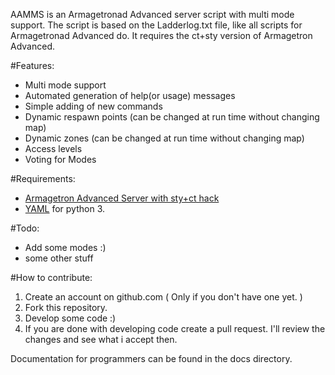 AAMMS is an Armagetronad Advanced server script with multi mode support.
The script is based on the Ladderlog.txt file, like all scripts for Armagetronad Advanced do.
It requires the ct+sty version of Armagetron Advanced.

#Features:
* Multi mode support
* Automated generation of help(or usage) messages
* Simple adding of new commands
* Dynamic respawn points (can be changed at run time without changing map)
* Dynamic zones (can be changed at run time without changing map)
* Access levels
* Voting for Modes

#Requirements:
* [Armagetron Advanced Server with sty+ct hack](https://code.launchpad.net/~armagetronad-ct/armagetronad/0.2.8-armagetronad-sty+ct) 
* [YAML](http://pyyaml.org/wiki/PyYAML) for python 3. 


#Todo:
* Add some modes :)
* some other stuff

#How to contribute:
1. Create an account on github.com ( Only if you don't have one yet. )
2. Fork this repository.
3. Develop some code :)
4. If you are done with developing code create a pull request. I'll review the changes and see
   what i accept then.

Documentation for programmers can be found in the docs directory.
